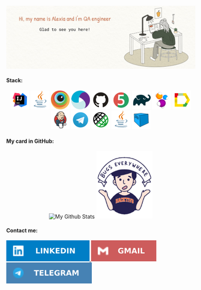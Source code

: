 <div id="header" align="right">
<img src="https://komarev.com/ghpvc/?username=alexia910&style=for-the-badge&color=lightgrey" alt=""/>
</div>

[![Alexia's GitHub Banner](./images/header.jpg)](https://github.com/alexia910)

#### Stack:
<p align="center">
<a href="https://www.jetbrains.com/idea/"><img src="images\logo\Idea.svg" width="50" height="50"  alt="IDEA"/></a>
<a href="https://www.java.com/"><img src="images\logo\Java.svg" width="50" height="50"  alt="Java"/></a>
<a href="https://www.browserstack.com/"><img src="images\logo\browserstack-icon.svg" width="50" height="50"  alt="Browserstack"/></a>
<a href="https://appium.io/"><img src="images\logo\appium.svg" width=50" height="50"  alt="Appium"/></a>
<a href="https://github.com/"><img src="images\logo\GitHub.svg" width="50" height="50"  alt="Github"/></a>
<a href="https://junit.org/junit5/"><img src="images\logo\Junit5.svg" width="50" height="50"  alt="JUnit 5"/></a>
<a href="https://gradle.org/"><img src="images\logo\Gradle.svg" width="50" height="50"  alt="Gradle"/></a>
<a href="https://selenide.org/"><img src="images\logo\Selenide.svg" width="50" height="50"  alt="Selenide"/></a>
<a href="https://github.com/allure-framework/allure2"><img src="images\logo\Allure.svg" width="50" height="50"  alt="Allure"/></a>
<a href="https://www.jenkins.io/"><img src="images\logo\Jenkins.svg" width="50" height="50"  alt="Jenkins"/></a>
<a href="https://web.telegram.org/"><img width="50" height="50"  alt="Telegram" src="images\logo\Telegram.svg"></a>
<a href="https://rest-assured.io/"><img src="images\logo\RestAssured.svg" width="50" height="50"  alt="RestAssured"/></a>
<a href="https://www.java.com/"><img src="images\logo\Java.svg" width="50" height="50"  alt="Java"/></a>
<a href="https://aerokube.com/selenoid/"><img src="images\logo\Selenoid.svg" width="50" height="50"  alt="Selenoid"/></a>
</p>

#### My card in GitHub:

<div align="center">
<a><img width="45%"   alt="My Github Stats" src="https://github-readme-stats.vercel.app/api?username=alexia910&layout=compact&bg_color=f9f8f3&title_color=d18361&text_color=4c5747)"/></a>
<a><img src="images/giphy.gif" width="150"/></a>
</div>

#### Contact me: 
<div id="badges">
  <a href="https://www.linkedin.com/in/alexia-drugakova/">
    <img src="images/LinkedIn.svg" alt="LinkedIn Badge"/>
  </a>
  <a href="mailto:lesya.91099@gmail.com">
    <img src="images/Gmail.svg" alt="Gmail Badge"/>
  </a>
  <a href="https://t.me/alexiaair">
    <img src="images/Telegram.svg" alt="Telegram Badge"/>
  </a>
</div>